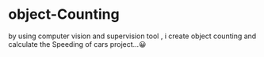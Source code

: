 # object-Counting
by using computer vision and supervision tool , i create object counting and calculate the Speeding of cars project...😀
